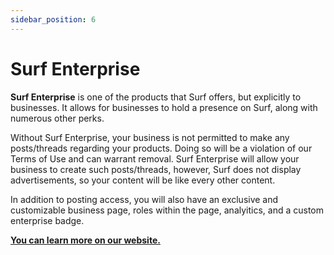 ```yaml
---
sidebar_position: 6
---
```


# Surf Enterprise

**Surf Enterprise** is one of the products that Surf offers, but explicitly to businesses. It allows for businesses to hold a presence on Surf, along with numerous other perks.

Without Surf Enterprise, your business is not permitted to make any posts/threads regarding your products. Doing so will be a violation of our Terms of Use and can warrant removal. Surf Enterprise will allow your business to create such posts/threads, however, Surf does not display advertisements, so your content will be like every other content.

In addition to posting access, you will also have an exclusive and customizable business page, roles within the page, analyitics, and a custom enterprise badge.

**[You can learn more on our website. ](https://Surfsocial.org/enterprise)**


